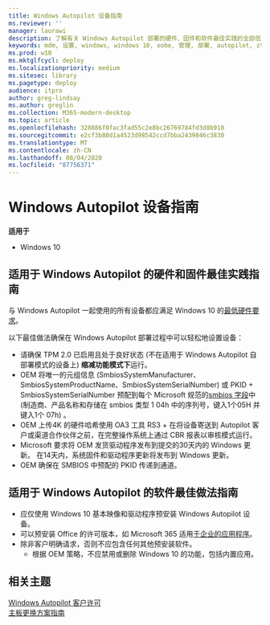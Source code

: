 ```yaml
---
title: Windows Autopilot 设备指南
ms.reviewer: ''
manager: laurawi
description: 了解有关 Windows Autopilot 部署的硬件、固件和软件最佳实践的全部信息。
keywords: mdm, 设置, windows, windows 10, oobe, 管理, 部署, autopilot, ztd, 零接触, 合作伙伴, msfb, intune
ms.prod: w10
ms.mktglfcycl: deploy
ms.localizationpriority: medium
ms.sitesec: library
ms.pagetype: deploy
audience: itpro
author: greg-lindsay
ms.author: greglin
ms.collection: M365-modern-desktop
ms.topic: article
ms.openlocfilehash: 328886f0fac3fad55c2e8bc26769784fd3d8b910
ms.sourcegitcommit: e2cf3b80d1a4523d98542ccd7bba2439046c3830
ms.translationtype: MT
ms.contentlocale: zh-CN
ms.lasthandoff: 08/04/2020
ms.locfileid: "87756371"
---
```

# <a name="windows-autopilot-device-guidelines"></a>Windows Autopilot 设备指南

**适用于**

- Windows 10

## <a name="hardware-and-firmware-best-practice-guidelines-for-windows-autopilot"></a>适用于 Windows Autopilot 的硬件和固件最佳实践指南

与 Windows Autopilot 一起使用的所有设备都应满足 Windows 10 的[最低硬件要求](https://docs.microsoft.com/windows-hardware/design/minimum/minimum-hardware-requirements-overview)。  

以下最佳做法确保在 Windows Autopilot 部署过程中可以轻松地设置设备： 
- 请确保 TPM 2.0 已启用且处于良好状态 (不在适用于 Windows Autopilot 自部署模式的设备上) **缩减功能模式下**运行。
- OEM 将唯一的元组信息 (SmbiosSystemManufacturer、SmbiosSystemProductName、SmbiosSystemSerialNumber) 或 PKID + SmbiosSystemSerialNumber 预配到每个 Microsoft 规范的[smbios 字段](https://docs.microsoft.com/windows-hardware/drivers/bringup/smbios)中 (制造商、产品名称和存储在 smbios 类型 1 04h 中的序列号，键入1个05H 并键入1个 07h) 。
- OEM 上传4K 的硬件哈希使用 OA3 工具 RS3 + 在将设备寄送到 Autopilot 客户或渠道合作伙伴之前，在完整操作系统上通过 CBR 报表以审核模式运行。
- Microsoft 要求将 OEM 发货驱动程序发布到提交的30天内的 Windows 更新。 在14天内，系统固件和驱动程序更新将发布到 Windows 更新。
- OEM 确保在 SMBIOS 中预配的 PKID 传递到通道。

## <a name="software-best-practice-guidelines-for-windows-autopilot"></a>适用于 Windows Autopilot 的软件最佳做法指南

- 应仅使用 Windows 10 基本映像和驱动程序预安装 Windows Autopilot 设备。
- 可以预安装 Office 的许可版本，如 Microsoft 365 适用[于企业的应用程序](https://docs.microsoft.com/deployoffice/about-office-365-proplus-in-the-enterprise)。
- 除非客户明确请求，否则不应包含任何其他预安装软件。
  - 根据 OEM 策略，不应禁用或删除 Windows 10 的功能，包括内置应用。

## <a name="related-topics"></a>相关主题

[Windows Autopilot 客户许可](registration-auth.md)<br>
[主板更换方案指南](autopilot-mbr.md)<br>
